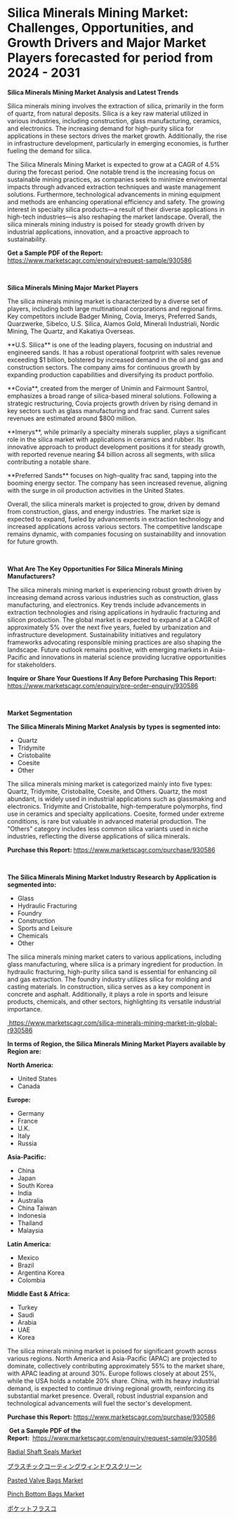 <p><h1>Silica Minerals Mining Market: Challenges, Opportunities, and Growth Drivers and Major Market Players forecasted for period from 2024 - 2031</h1></p><p><strong>Silica Minerals Mining Market Analysis and Latest Trends</strong></p>
<p><p>Silica minerals mining involves the extraction of silica, primarily in the form of quartz, from natural deposits. Silica is a key raw material utilized in various industries, including construction, glass manufacturing, ceramics, and electronics. The increasing demand for high-purity silica for applications in these sectors drives the market growth. Additionally, the rise in infrastructure development, particularly in emerging economies, is further fueling the demand for silica.</p><p>The Silica Minerals Mining Market is expected to grow at a CAGR of 4.5% during the forecast period. One notable trend is the increasing focus on sustainable mining practices, as companies seek to minimize environmental impacts through advanced extraction techniques and waste management solutions. Furthermore, technological advancements in mining equipment and methods are enhancing operational efficiency and safety. The growing interest in specialty silica products—a result of their diverse applications in high-tech industries—is also reshaping the market landscape. Overall, the silica minerals mining industry is poised for steady growth driven by industrial applications, innovation, and a proactive approach to sustainability.</p></p>
<p><strong>Get a Sample PDF of the Report:&nbsp;</strong> <a href="https://www.marketscagr.com/enquiry/request-sample/930586">https://www.marketscagr.com/enquiry/request-sample/930586</a></p>
<p>&nbsp;</p>
<p><strong>Silica Minerals Mining Major Market Players</strong></p>
<p><p>The silica minerals mining market is characterized by a diverse set of players, including both large multinational corporations and regional firms. Key competitors include Badger Mining, Covia, Imerys, Preferred Sands, Quarzwerke, Sibelco, U.S. Silica, Alamos Gold, Minerali Industriali, Nordic Mining, The Quartz, and Kakatiya Overseas.</p><p>**U.S. Silica** is one of the leading players, focusing on industrial and engineered sands. It has a robust operational footprint with sales revenue exceeding $1 billion, bolstered by increased demand in the oil and gas and construction sectors. The company aims for continuous growth by expanding production capabilities and diversifying its product portfolio.</p><p>**Covia**, created from the merger of Unimin and Fairmount Santrol, emphasizes a broad range of silica-based mineral solutions. Following a strategic restructuring, Covia projects growth driven by rising demand in key sectors such as glass manufacturing and frac sand. Current sales revenues are estimated around $800 million.</p><p>**Imerys**, while primarily a specialty minerals supplier, plays a significant role in the silica market with applications in ceramics and rubber. Its innovative approach to product development positions it for steady growth, with reported revenue nearing $4 billion across all segments, with silica contributing a notable share.</p><p>**Preferred Sands** focuses on high-quality frac sand, tapping into the booming energy sector. The company has seen increased revenue, aligning with the surge in oil production activities in the United States.</p><p>Overall, the silica minerals market is projected to grow, driven by demand from construction, glass, and energy industries. The market size is expected to expand, fueled by advancements in extraction technology and increased applications across various sectors. The competitive landscape remains dynamic, with companies focusing on sustainability and innovation for future growth.</p></p>
<p>&nbsp;</p>
<p><strong>What Are The Key Opportunities For Silica Minerals Mining Manufacturers?</strong></p>
<p><p>The silica minerals mining market is experiencing robust growth driven by increasing demand across various industries such as construction, glass manufacturing, and electronics. Key trends include advancements in extraction technologies and rising applications in hydraulic fracturing and silicon production. The global market is expected to expand at a CAGR of approximately 5% over the next five years, fueled by urbanization and infrastructure development. Sustainability initiatives and regulatory frameworks advocating responsible mining practices are also shaping the landscape. Future outlook remains positive, with emerging markets in Asia-Pacific and innovations in material science providing lucrative opportunities for stakeholders.</p></p>
<p><strong>Inquire or Share Your Questions If Any Before Purchasing This Report:</strong> <a href="https://www.marketscagr.com/enquiry/pre-order-enquiry/930586">https://www.marketscagr.com/enquiry/pre-order-enquiry/930586</a></p>
<p>&nbsp;</p>
<p><strong>Market Segmentation</strong></p>
<p><strong>The Silica Minerals Mining Market Analysis by types is segmented into:</strong></p>
<p><ul><li>Quartz</li><li>Tridymite</li><li>Cristobalite</li><li>Coesite</li><li>Other</li></ul></p>
<p><p>The silica minerals mining market is categorized mainly into five types: Quartz, Tridymite, Cristobalite, Coesite, and Others. Quartz, the most abundant, is widely used in industrial applications such as glassmaking and electronics. Tridymite and Cristobalite, high-temperature polymorphs, find use in ceramics and specialty applications. Coesite, formed under extreme conditions, is rare but valuable in advanced material production. The "Others" category includes less common silica variants used in niche industries, reflecting the diverse applications of silica minerals.</p></p>
<p><strong>Purchase this Report:&nbsp;</strong><a href="https://www.marketscagr.com/purchase/930586">https://www.marketscagr.com/purchase/930586</a></p>
<p>&nbsp;</p>
<p><strong>The Silica Minerals Mining Market Industry Research by Application is segmented into:</strong></p>
<p><ul><li>Glass</li><li>Hydraulic Fracturing</li><li>Foundry</li><li>Construction</li><li>Sports and Leisure</li><li>Chemicals</li><li>Other</li></ul></p>
<p><p>The silica minerals mining market caters to various applications, including glass manufacturing, where silica is a primary ingredient for production. In hydraulic fracturing, high-purity silica sand is essential for enhancing oil and gas extraction. The foundry industry utilizes silica for molding and casting materials. In construction, silica serves as a key component in concrete and asphalt. Additionally, it plays a role in sports and leisure products, chemicals, and other sectors, highlighting its versatile industrial importance.</p></p>
<p><a href="https://www.marketscagr.com/silica-minerals-mining-market-in-global-r930586">&nbsp;https://www.marketscagr.com/silica-minerals-mining-market-in-global-r930586</a></p>
<p><strong>In terms of Region, the Silica Minerals Mining Market Players available by Region are:</strong></p>
<p>
    <p> <strong> North America: </strong>
        <ul>
            <li>United States</li>
            <li>Canada</li>
        </ul>
        </p> 
    <p> <strong> Europe: </strong>
        <ul>
            <li>Germany</li>
            <li>France</li>
            <li>U.K.</li>
            <li>Italy</li>
            <li>Russia</li>
        </ul>
        </p> 
    <p> <strong> Asia-Pacific: </strong>
        <ul>
            <li>China</li>
            <li>Japan</li>
            <li>South Korea</li>
            <li>India</li>
            <li>Australia</li>
            <li>China Taiwan</li>
            <li>Indonesia</li>
            <li>Thailand</li>
            <li>Malaysia</li>
        </ul>
        </p> 
    <p> <strong> Latin America: </strong>
        <ul>
            <li>Mexico</li>
            <li>Brazil</li>
            <li>Argentina Korea</li>
            <li>Colombia</li>
        </ul>
        </p> 
    <p> <strong> Middle East & Africa: </strong>
        <ul>
            <li>Turkey</li>
            <li>Saudi</li>
            <li>Arabia</li>
            <li>UAE</li>
            <li>Korea</li>
        </ul>
    </p>
    </p>
<p><p>The silica minerals mining market is poised for significant growth across various regions. North America and Asia-Pacific (APAC) are projected to dominate, collectively contributing approximately 55% to the market share, with APAC leading at around 30%. Europe follows closely at about 25%, while the USA holds a notable 20% share. China, with its heavy industrial demand, is expected to continue driving regional growth, reinforcing its substantial market presence. Overall, robust industrial expansion and technological advancements will fuel the sector's development.</p></p>
<p><strong>Purchase this Report: </strong><a href="https://www.marketscagr.com/purchase/930586">https://www.marketscagr.com/purchase/930586</a></p>
<p>&nbsp;<strong>Get a Sample PDF of the Report:&nbsp;&nbsp;</strong><a href="https://www.marketscagr.com/enquiry/request-sample/930586">https://www.marketscagr.com/enquiry/request-sample/930586</a></p>
<p><strong></strong></p>
<p><p><a href="https://medium.com/@shubham99912151/the-global-market-overview-of-the-radial-shaft-seals-market-provides-a-unique-perspective-on-the-bd74e2532208">Radial Shaft Seals Market</a></p><p><a href="https://medium.com/@janrona788520/plastics-coating-window-screen-market-%E3%81%AE%E3%82%B0%E3%83%AD%E3%83%BC%E3%83%90%E3%83%AB%E5%B8%82%E5%A0%B4%E6%A6%82%E8%A6%81%E3%81%AF-%E4%B8%96%E7%95%8C%E3%81%8A%E3%82%88%E3%81%B3%E4%B8%BB%E8%A6%81%E5%B8%82%E5%A0%B4%E3%81%AB%E3%81%8A%E3%81%91%E3%82%8B%E6%A5%AD%E7%95%8C%E3%81%AB%E5%BD%B1%E9%9F%BF%E3%82%92%E4%B8%8E%E3%81%88%E3%82%8B%E4%B8%BB%E8%A6%81%E3%81%AA%E3%83%88%E3%83%AC%E3%83%B3%E3%83%89%E3%81%AB%E3%81%A4%E3%81%84%E3%81%A6-%E7%8B%AC%E8%87%AA%E3%81%AE%E8%A6%96%E7%82%B9%E3%82%92%E6%8F%90%E4%BE%9B%E3%81%97%E3%81%BE%E3%81%99-77b163f724d9">プラスチックコーティングウィンドウスクリーン</a></p><p><a href="https://www.linkedin.com/pulse/global-pasted-valve-bags-market-exploring-share-trends-future-xihff?trackingId=SsKOKyc4RzmLrMEQip6ayQ%3D%3D">Pasted Valve Bags Market</a></p><p><a href="https://www.linkedin.com/pulse/strategic-market-insights-navigating-global-pinch-bottom-bags-vrwif?trackingId=ue7f31jPR7CDHlrczd29TA%3D%3D">Pinch Bottom Bags Market</a></p><p><a href="https://medium.com/@janrona788520/pocket-flask-market-%E3%81%AF-%E3%82%B3%E3%82%B9%E3%83%88%E7%AE%A1%E7%90%86%E3%81%A8%E5%8A%B9%E7%8E%87%E5%90%91%E4%B8%8A%E3%82%92%E5%84%AA%E5%85%88%E3%81%97%E3%81%BE%E3%81%99-%E3%81%95%E3%82%89%E3%81%AB-%E5%A0%B1%E5%91%8A%E6%9B%B8%E3%81%AF%E5%B8%82%E5%A0%B4%E3%81%AE%E9%9C%80%E8%A6%81%E9%9D%A2%E3%81%A8%E4%BE%9B%E7%B5%A6%E9%9D%A2%E3%81%AE%E4%B8%A1%E6%96%B9%E3%82%92%E3%82%AB%E3%83%90%E3%83%BC%E3%81%97%E3%81%A6%E3%81%84%E3%81%BE%E3%81%99-pocket-flask-%E5%B8%82%E5%A0%B4%E3%81%AF-2024-%E3%81%8B%E3%82%89-5-60c539df74e2">ポケットフラスコ</a></p></p>